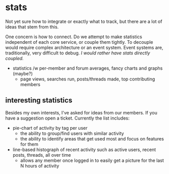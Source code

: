 
# stats

Not yet sure how to integrate or exactly what to track, but there are a lot of ideas that stem from this.

One concern is how to connect.  Do we attempt to make statistics independent of each core service, or couple them tightly.  To decouple would require complex architecture or an event system.  Event systems are, traditionally, very difficult to debug.  _I would rather have stats directly coupled._

- statistics /w per-member and forum averages, fancy charts and graphs (maybe?)
    - page views, searches run, posts/threads made, top contributing members


## interesting statistics

Besides my own interests, I've asked for ideas from our members.  If you have a suggestion open a ticket.  Currently the list includes:

- pie-chart of activity by tag per user
    - the ability to group/find users with similar activity
    - the ability to identify areas that get used most and focus on features for them
- line-based histograph of recent activity such as active users, recent posts, threads, all over time
    - allows any member once logged in to easily get a picture for the last N hours of activity
